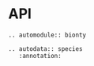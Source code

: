 # API

```{eval-rst}
.. automodule:: bionty
```

```{eval-rst}
.. autodata:: species
   :annotation:
```
